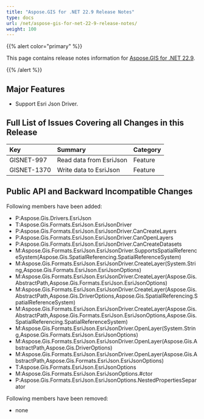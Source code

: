 ```yaml
---
title: "Aspose.GIS for .NET 22.9 Release Notes"
type: docs
url: /net/aspose-gis-for-net-22-9-release-notes/
weight: 100
---
```


{{% alert color="primary" %}} 

This page contains release notes information for [Aspose.GIS for .NET 22.9](https://www.nuget.org/packages/Aspose.GIS/22.9.0).

{{% /alert %}} 
## **Major Features**
- Support Esri Json Driver. 
## **Full List of Issues Covering all Changes in this Release**

|**Key**|**Summary**|**Category**|
| :- | :- | :- |
|GISNET-997|Read data from EsriJson|Feature|
|GISNET-1370|Write data to EsriJson|Feature|
## **Public API and Backward Incompatible Changes**
Following members have been added:

- P:Aspose.Gis.Drivers.EsriJson
- T:Aspose.Gis.Formats.EsriJson.EsriJsonDriver
- P:Aspose.Gis.Formats.EsriJson.EsriJsonDriver.CanCreateLayers
- P:Aspose.Gis.Formats.EsriJson.EsriJsonDriver.CanOpenLayers
- P:Aspose.Gis.Formats.EsriJson.EsriJsonDriver.CanCreateDatasets
- M:Aspose.Gis.Formats.EsriJson.EsriJsonDriver.SupportsSpatialReferenceSystem(Aspose.Gis.SpatialReferencing.SpatialReferenceSystem)
- M:Aspose.Gis.Formats.EsriJson.EsriJsonDriver.CreateLayer(System.String,Aspose.Gis.Formats.EsriJson.EsriJsonOptions)
- M:Aspose.Gis.Formats.EsriJson.EsriJsonDriver.CreateLayer(Aspose.Gis.AbstractPath,Aspose.Gis.Formats.EsriJson.EsriJsonOptions)
- M:Aspose.Gis.Formats.EsriJson.EsriJsonDriver.CreateLayer(Aspose.Gis.AbstractPath,Aspose.Gis.DriverOptions,Aspose.Gis.SpatialReferencing.SpatialReferenceSystem)
- M:Aspose.Gis.Formats.EsriJson.EsriJsonDriver.CreateLayer(Aspose.Gis.AbstractPath,Aspose.Gis.Formats.EsriJson.EsriJsonOptions,Aspose.Gis.SpatialReferencing.SpatialReferenceSystem)
- M:Aspose.Gis.Formats.EsriJson.EsriJsonDriver.OpenLayer(System.String,Aspose.Gis.Formats.EsriJson.EsriJsonOptions)
- M:Aspose.Gis.Formats.EsriJson.EsriJsonDriver.OpenLayer(Aspose.Gis.AbstractPath,Aspose.Gis.DriverOptions)
- M:Aspose.Gis.Formats.EsriJson.EsriJsonDriver.OpenLayer(Aspose.Gis.AbstractPath,Aspose.Gis.Formats.EsriJson.EsriJsonOptions)
- T:Aspose.Gis.Formats.EsriJson.EsriJsonOptions
- M:Aspose.Gis.Formats.EsriJson.EsriJsonOptions.#ctor
- P:Aspose.Gis.Formats.EsriJson.EsriJsonOptions.NestedPropertiesSeparator

Following members have been removed:

- none
